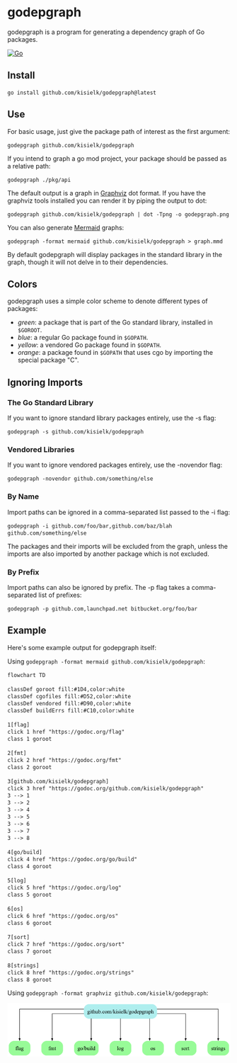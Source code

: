 # godepgraph

godepgraph is a program for generating a dependency graph of Go packages.

[![Go](https://github.com/kisielk/godepgraph/actions/workflows/go.yml/badge.svg)](https://github.com/kisielk/godepgraph/actions/workflows/go.yml)

## Install

    go install github.com/kisielk/godepgraph@latest

## Use

For basic usage, just give the package path of interest as the first
argument:

    godepgraph github.com/kisielk/godepgraph
    
If you intend to graph a go mod project, your package should be passed as a relative path:

    godepgraph ./pkg/api

The default output is a graph in [Graphviz][graphviz] dot format. If you have the
graphviz tools installed you can render it by piping the output to dot:

    godepgraph github.com/kisielk/godepgraph | dot -Tpng -o godepgraph.png

You can also generate [Mermaid](https://mermaid.js.org/) graphs:

    godepgraph -format mermaid github.com/kisielk/godepgraph > graph.mmd

By default godepgraph will display packages in the standard library in the
graph, though it will not delve in to their dependencies.

## Colors

godepgraph uses a simple color scheme to denote different types of packages:

  * *green*: a package that is part of the Go standard library, installed in `$GOROOT`.
  * *blue*: a regular Go package found in `$GOPATH`.
  * *yellow*: a vendored Go package found in `$GOPATH`.
  * *orange*: a package found in `$GOPATH` that uses cgo by importing the special package "C".

## Ignoring Imports

### The Go Standard Library

If you want to ignore standard library packages entirely, use the -s flag:

    godepgraph -s github.com/kisielk/godepgraph

### Vendored Libraries

If you want to ignore vendored packages entirely, use the -novendor flag:

    godepgraph -novendor github.com/something/else

### By Name

Import paths can be ignored in a comma-separated list passed to the -i flag:

    godepgraph -i github.com/foo/bar,github.com/baz/blah github.com/something/else

The packages and their imports will be excluded from the graph, unless the imports
are also imported by another package which is not excluded.

### By Prefix

Import paths can also be ignored by prefix. The -p flag takes a comma-separated
list of prefixes:

    godepgraph -p github.com,launchpad.net bitbucket.org/foo/bar

## Example

Here's some example output for godepgraph itself:

Using `godepgraph -format mermaid github.com/kisielk/godepgraph`:

```mermaid
flowchart TD

classDef goroot fill:#1D4,color:white
classDef cgofiles fill:#D52,color:white
classDef vendored fill:#D90,color:white
classDef buildErrs fill:#C10,color:white

1[flag]
click 1 href "https://godoc.org/flag"
class 1 goroot

2[fmt]
click 2 href "https://godoc.org/fmt"
class 2 goroot

3[github.com/kisielk/godepgraph]
click 3 href "https://godoc.org/github.com/kisielk/godepgraph"
3 --> 1
3 --> 2
3 --> 4
3 --> 5
3 --> 6
3 --> 7
3 --> 8

4[go/build]
click 4 href "https://godoc.org/go/build"
class 4 goroot

5[log]
click 5 href "https://godoc.org/log"
class 5 goroot

6[os]
click 6 href "https://godoc.org/os"
class 6 goroot

7[sort]
click 7 href "https://godoc.org/sort"
class 7 goroot

8[strings]
click 8 href "https://godoc.org/strings"
class 8 goroot
```

Using `godepgraph -format graphviz github.com/kisielk/godepgraph`:

![Example output](example.png)

[graphviz]: http://graphviz.org
